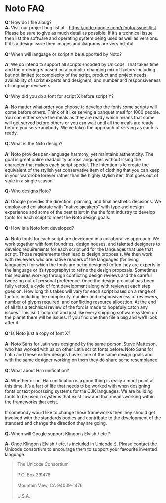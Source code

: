 # Noto FAQ #

<b>Q:</b> How do I file a bug?
<br><b>A:</b> Visit our project bug list at - <a href='https://code.google.com/p/noto/issues/list'>https://code.google.com/p/noto/issues/list</a>
Please be sure to give as much detail as possible. If it’s a technical issue then list the software and operating system being used as well as versions. If it’s a design issue then images and diagrams are very helpful.<br>
<br>
<b>Q:</b> When will language or script X be supported by Noto?<br>
<br><b>A:</b> We do intend to support all scripts encoded by Unicode. That takes time and the ordering is based on a complex changing mix of factors including but not limited to: complexity of the script, product and project needs, availability of script experts and designers, and number and responsiveness of language reviewers.<br>
<br>
<b>Q:</b> Why did you do a font for script X before script Y?<br>
<br><b>A:</b> No matter what order you choose to develop the fonts some scripts will come before others. Think of it like serving a banquet meal for 1000 people. You can either serve the meals as they are ready which means that some will get served before others or you can wait until all the meals are ready before you serve anybody. We’ve taken the approach of serving as each is ready.<br>
<br>
<b>Q:</b> What is the Noto design?<br>
<br><b>A:</b> Noto provides pan-language harmony, yet maintains authenticity. The goal is great online readability across languages without losing the character that makes each script special. The intention is to create the equivalent of the stylish yet conservative item of clothing that you can keep in your wardrobe forever rather than the highly stylish item that goes out of style in a single season.<br>
<br>
<b>Q:</b> Who designs Noto?<br>
<br><b>A:</b> Google provides the direction, planning, and final aesthetic decisions. We employ and collaborate with “native speakers” with type and design experience and some of the best talent in the the font industry to develop fonts for each script to meet the Noto design goals.<br>
<br>
<b>Q:</b> How is a Noto font developed?<br>
<br><b>A:</b> Noto fonts for each script are developed in a collaborative approach. We work together with font foundries, design houses, and talented designers to develop requirements for each script and for the languages that use that script. Those requirements then lead to design proposals. We then work with reviewers who are native readers of the languages (for living languages) for which the fonts are being designed (often they are experts in the language or it’s typography) to refine the design proposals. Sometimes this requires working through conflicting design reviews and the careful tweezing out of personal preference. Once the design proposal has been fully vetted, a cycle of font development along with review at each step goes on. How long this takes will vary for each script based on a range of factors including the complexity, number and responsiveness of reviewers, number of glyphs required, and conflicting resource allocation. At the end of all this a technical review of the font is made to hopefully catch any issues. This isn’t foolproof and just like every shipping software system on the planet there will be issues. If you find one then file a bug and we’ll look after it.<br>
<br>
<b>Q:</b> Is Noto just a copy of font X?<br>
<br><b>A:</b> Noto Sans for Latin was designed by the same person, Steve Matteson, who has worked with us on other Latin script fonts before. Noto Sans for Latin and these earlier designs have some of the same design goals and with the same designer working on them they do share some resemblance.<br>
<br>
<b>Q:</b> What about Han unification?<br>
<br><b>A:</b> Whether or not Han unification is a good thing is really a moot point at this time. It’s a fact of life that needs to be worked with when designing fonts or text processing systems for the CJK languages. We are building fonts to be used in systems that exist now and that means working within the frameworks that exist.<br>
<br>
If somebody would like to change those frameworks then they should get involved with the standards bodies and contribute to the development of the standard and change the direction they are going.<br>
<br>
<b>Q:</b> When will Google support Klingon / Elvish / etc.?<br>
<br><b>A:</b> Once Klingon / Elvish / etc. is included in Unicode :). Please contact the Unicode consortium to encourage them to support your favourite invented language.<br>
<blockquote>The Unicode Consortium<br>
<br>P.O. Box 391476<br>
<br>Mountain View, CA 94039-1476<br>
<br>U.S.A.